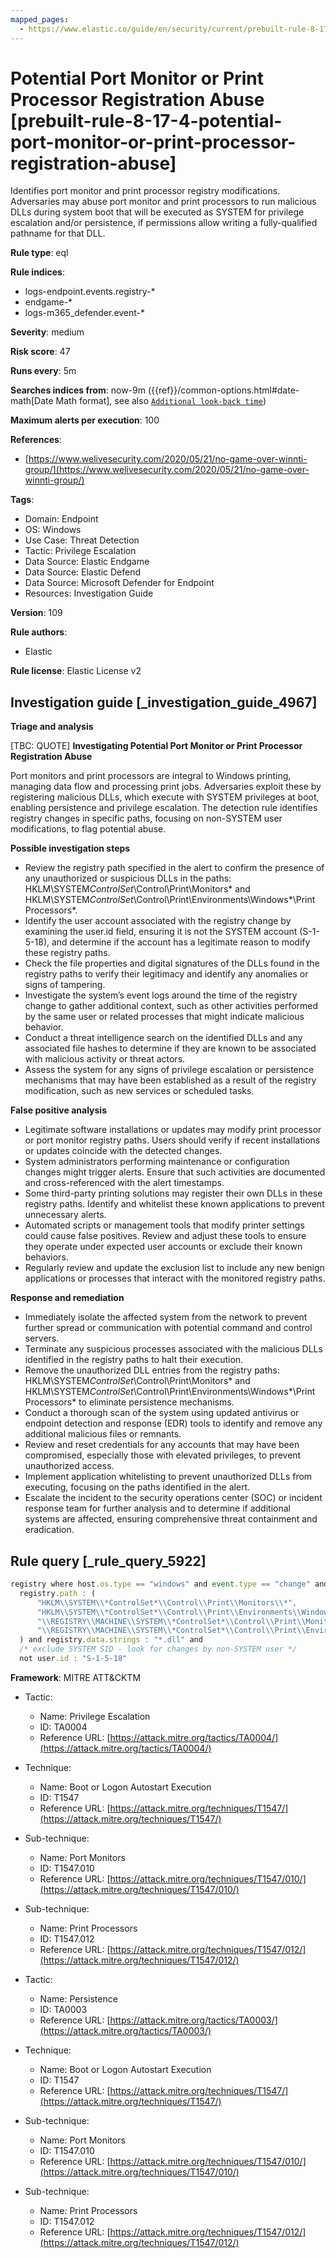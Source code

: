 ```yaml
---
mapped_pages:
  - https://www.elastic.co/guide/en/security/current/prebuilt-rule-8-17-4-potential-port-monitor-or-print-processor-registration-abuse.html
---
```


# Potential Port Monitor or Print Processor Registration Abuse [prebuilt-rule-8-17-4-potential-port-monitor-or-print-processor-registration-abuse]

Identifies port monitor and print processor registry modifications. Adversaries may abuse port monitor and print processors to run malicious DLLs during system boot that will be executed as SYSTEM for privilege escalation and/or persistence, if permissions allow writing a fully-qualified pathname for that DLL.

**Rule type**: eql

**Rule indices**:

* logs-endpoint.events.registry-*
* endgame-*
* logs-m365_defender.event-*

**Severity**: medium

**Risk score**: 47

**Runs every**: 5m

**Searches indices from**: now-9m ({{ref}}/common-options.html#date-math[Date Math format], see also [`Additional look-back time`](docs-content://solutions/security/detect-and-alert/create-detection-rule.md#rule-schedule))

**Maximum alerts per execution**: 100

**References**:

* [https://www.welivesecurity.com/2020/05/21/no-game-over-winnti-group/](https://www.welivesecurity.com/2020/05/21/no-game-over-winnti-group/)

**Tags**:

* Domain: Endpoint
* OS: Windows
* Use Case: Threat Detection
* Tactic: Privilege Escalation
* Data Source: Elastic Endgame
* Data Source: Elastic Defend
* Data Source: Microsoft Defender for Endpoint
* Resources: Investigation Guide

**Version**: 109

**Rule authors**:

* Elastic

**Rule license**: Elastic License v2

## Investigation guide [_investigation_guide_4967]

**Triage and analysis**

[TBC: QUOTE]
**Investigating Potential Port Monitor or Print Processor Registration Abuse**

Port monitors and print processors are integral to Windows printing, managing data flow and processing print jobs. Adversaries exploit these by registering malicious DLLs, which execute with SYSTEM privileges at boot, enabling persistence and privilege escalation. The detection rule identifies registry changes in specific paths, focusing on non-SYSTEM user modifications, to flag potential abuse.

**Possible investigation steps**

* Review the registry path specified in the alert to confirm the presence of any unauthorized or suspicious DLLs in the paths: HKLM\SYSTEM*ControlSet*\Control\Print\Monitors\* and HKLM\SYSTEM*ControlSet*\Control\Print\Environments\Windows*\Print Processors\*.
* Identify the user account associated with the registry change by examining the user.id field, ensuring it is not the SYSTEM account (S-1-5-18), and determine if the account has a legitimate reason to modify these registry paths.
* Check the file properties and digital signatures of the DLLs found in the registry paths to verify their legitimacy and identify any anomalies or signs of tampering.
* Investigate the system’s event logs around the time of the registry change to gather additional context, such as other activities performed by the same user or related processes that might indicate malicious behavior.
* Conduct a threat intelligence search on the identified DLLs and any associated file hashes to determine if they are known to be associated with malicious activity or threat actors.
* Assess the system for any signs of privilege escalation or persistence mechanisms that may have been established as a result of the registry modification, such as new services or scheduled tasks.

**False positive analysis**

* Legitimate software installations or updates may modify print processor or port monitor registry paths. Users should verify if recent installations or updates coincide with the detected changes.
* System administrators performing maintenance or configuration changes might trigger alerts. Ensure that such activities are documented and cross-referenced with the alert timestamps.
* Some third-party printing solutions may register their own DLLs in these registry paths. Identify and whitelist these known applications to prevent unnecessary alerts.
* Automated scripts or management tools that modify printer settings could cause false positives. Review and adjust these tools to ensure they operate under expected user accounts or exclude their known behaviors.
* Regularly review and update the exclusion list to include any new benign applications or processes that interact with the monitored registry paths.

**Response and remediation**

* Immediately isolate the affected system from the network to prevent further spread or communication with potential command and control servers.
* Terminate any suspicious processes associated with the malicious DLLs identified in the registry paths to halt their execution.
* Remove the unauthorized DLL entries from the registry paths: HKLM\SYSTEM*ControlSet*\Control\Print\Monitors\* and HKLM\SYSTEM*ControlSet*\Control\Print\Environments\Windows*\Print Processors\* to eliminate persistence mechanisms.
* Conduct a thorough scan of the system using updated antivirus or endpoint detection and response (EDR) tools to identify and remove any additional malicious files or remnants.
* Review and reset credentials for any accounts that may have been compromised, especially those with elevated privileges, to prevent unauthorized access.
* Implement application whitelisting to prevent unauthorized DLLs from executing, focusing on the paths identified in the alert.
* Escalate the incident to the security operations center (SOC) or incident response team for further analysis and to determine if additional systems are affected, ensuring comprehensive threat containment and eradication.


## Rule query [_rule_query_5922]

```js
registry where host.os.type == "windows" and event.type == "change" and
  registry.path : (
      "HKLM\\SYSTEM\\*ControlSet*\\Control\\Print\\Monitors\\*",
      "HKLM\\SYSTEM\\*ControlSet*\\Control\\Print\\Environments\\Windows*\\Print Processors\\*",
      "\\REGISTRY\\MACHINE\\SYSTEM\\*ControlSet*\\Control\\Print\\Monitors\\*",
      "\\REGISTRY\\MACHINE\\SYSTEM\\*ControlSet*\\Control\\Print\\Environments\\Windows*\\Print Processors\\*"
  ) and registry.data.strings : "*.dll" and
  /* exclude SYSTEM SID - look for changes by non-SYSTEM user */
  not user.id : "S-1-5-18"
```

**Framework**: MITRE ATT&CKTM

* Tactic:

    * Name: Privilege Escalation
    * ID: TA0004
    * Reference URL: [https://attack.mitre.org/tactics/TA0004/](https://attack.mitre.org/tactics/TA0004/)

* Technique:

    * Name: Boot or Logon Autostart Execution
    * ID: T1547
    * Reference URL: [https://attack.mitre.org/techniques/T1547/](https://attack.mitre.org/techniques/T1547/)

* Sub-technique:

    * Name: Port Monitors
    * ID: T1547.010
    * Reference URL: [https://attack.mitre.org/techniques/T1547/010/](https://attack.mitre.org/techniques/T1547/010/)

* Sub-technique:

    * Name: Print Processors
    * ID: T1547.012
    * Reference URL: [https://attack.mitre.org/techniques/T1547/012/](https://attack.mitre.org/techniques/T1547/012/)

* Tactic:

    * Name: Persistence
    * ID: TA0003
    * Reference URL: [https://attack.mitre.org/tactics/TA0003/](https://attack.mitre.org/tactics/TA0003/)

* Technique:

    * Name: Boot or Logon Autostart Execution
    * ID: T1547
    * Reference URL: [https://attack.mitre.org/techniques/T1547/](https://attack.mitre.org/techniques/T1547/)

* Sub-technique:

    * Name: Port Monitors
    * ID: T1547.010
    * Reference URL: [https://attack.mitre.org/techniques/T1547/010/](https://attack.mitre.org/techniques/T1547/010/)

* Sub-technique:

    * Name: Print Processors
    * ID: T1547.012
    * Reference URL: [https://attack.mitre.org/techniques/T1547/012/](https://attack.mitre.org/techniques/T1547/012/)



